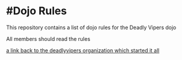 #Dojo Rules
==========

This repository contains a list of dojo rules for the Deadly Vipers dojo

All members should read the rules

[a link back to the deadlyvipers organization which started it all](https://github.com/deadlyvipers)


